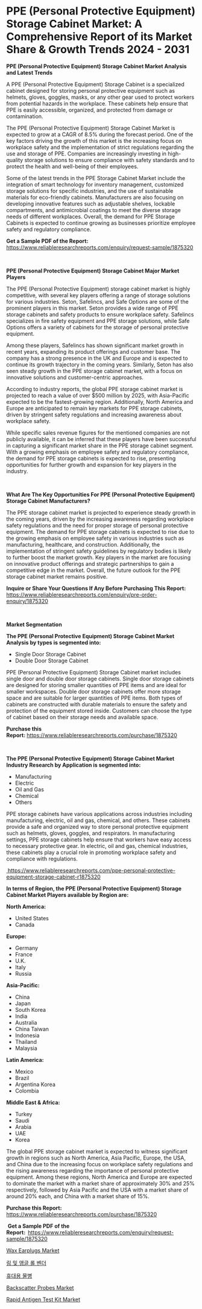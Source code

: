 <p><h1>PPE (Personal Protective Equipment) Storage Cabinet Market: A Comprehensive Report of its Market Share & Growth Trends 2024 - 2031</h1></p><p><strong>PPE (Personal Protective Equipment) Storage Cabinet Market Analysis and Latest Trends</strong></p>
<p><p>A PPE (Personal Protective Equipment) Storage Cabinet is a specialized cabinet designed for storing personal protective equipment such as helmets, gloves, goggles, masks, or any other gear used to protect workers from potential hazards in the workplace. These cabinets help ensure that PPE is easily accessible, organized, and protected from damage or contamination. </p><p>The PPE (Personal Protective Equipment) Storage Cabinet Market is expected to grow at a CAGR of 8.5% during the forecast period. One of the key factors driving the growth of this market is the increasing focus on workplace safety and the implementation of strict regulations regarding the use and storage of PPE. Companies are increasingly investing in high-quality storage solutions to ensure compliance with safety standards and to protect the health and well-being of their employees.</p><p>Some of the latest trends in the PPE Storage Cabinet Market include the integration of smart technology for inventory management, customized storage solutions for specific industries, and the use of sustainable materials for eco-friendly cabinets. Manufacturers are also focusing on developing innovative features such as adjustable shelves, lockable compartments, and antimicrobial coatings to meet the diverse storage needs of different workplaces. Overall, the demand for PPE Storage Cabinets is expected to continue growing as businesses prioritize employee safety and regulatory compliance.</p></p>
<p><strong>Get a Sample PDF of the Report:&nbsp;</strong> <a href="https://www.reliableresearchreports.com/enquiry/request-sample/1875320">https://www.reliableresearchreports.com/enquiry/request-sample/1875320</a></p>
<p>&nbsp;</p>
<p><strong>PPE (Personal Protective Equipment) Storage Cabinet Major Market Players</strong></p>
<p><p>The PPE (Personal Protective Equipment) storage cabinet market is highly competitive, with several key players offering a range of storage solutions for various industries. Seton, Safelincs, and Safe Options are some of the prominent players in this market. Seton provides a wide range of PPE storage cabinets and safety products to ensure workplace safety. Safelincs specializes in fire safety equipment and PPE storage solutions, while Safe Options offers a variety of cabinets for the storage of personal protective equipment.</p><p>Among these players, Safelincs has shown significant market growth in recent years, expanding its product offerings and customer base. The company has a strong presence in the UK and Europe and is expected to continue its growth trajectory in the coming years. Similarly, Seton has also seen steady growth in the PPE storage cabinet market, with a focus on innovative solutions and customer-centric approaches.</p><p>According to industry reports, the global PPE storage cabinet market is projected to reach a value of over $500 million by 2025, with Asia-Pacific expected to be the fastest-growing region. Additionally, North America and Europe are anticipated to remain key markets for PPE storage cabinets, driven by stringent safety regulations and increasing awareness about workplace safety.</p><p>While specific sales revenue figures for the mentioned companies are not publicly available, it can be inferred that these players have been successful in capturing a significant market share in the PPE storage cabinet segment. With a growing emphasis on employee safety and regulatory compliance, the demand for PPE storage cabinets is expected to rise, presenting opportunities for further growth and expansion for key players in the industry.</p></p>
<p>&nbsp;</p>
<p><strong>What Are The Key Opportunities For PPE (Personal Protective Equipment) Storage Cabinet Manufacturers?</strong></p>
<p><p>The PPE storage cabinet market is projected to experience steady growth in the coming years, driven by the increasing awareness regarding workplace safety regulations and the need for proper storage of personal protective equipment. The demand for PPE storage cabinets is expected to rise due to the growing emphasis on employee safety in various industries such as manufacturing, healthcare, and construction. Additionally, the implementation of stringent safety guidelines by regulatory bodies is likely to further boost the market growth. Key players in the market are focusing on innovative product offerings and strategic partnerships to gain a competitive edge in the market. Overall, the future outlook for the PPE storage cabinet market remains positive.</p></p>
<p><strong>Inquire or Share Your Questions If Any Before Purchasing This Report:</strong> <a href="https://www.reliableresearchreports.com/enquiry/pre-order-enquiry/1875320">https://www.reliableresearchreports.com/enquiry/pre-order-enquiry/1875320</a></p>
<p>&nbsp;</p>
<p><strong>Market Segmentation</strong></p>
<p><strong>The PPE (Personal Protective Equipment) Storage Cabinet Market Analysis by types is segmented into:</strong></p>
<p><ul><li>Single Door Storage Cabinet</li><li>Double Door Storage Cabinet</li></ul></p>
<p><p>PPE (Personal Protective Equipment) Storage Cabinet market includes single door and double door storage cabinets. Single door storage cabinets are designed for storing smaller quantities of PPE items and are ideal for smaller workspaces. Double door storage cabinets offer more storage space and are suitable for larger quantities of PPE items. Both types of cabinets are constructed with durable materials to ensure the safety and protection of the equipment stored inside. Customers can choose the type of cabinet based on their storage needs and available space.</p></p>
<p><strong>Purchase this Report:&nbsp;</strong><a href="https://www.reliableresearchreports.com/purchase/1875320">https://www.reliableresearchreports.com/purchase/1875320</a></p>
<p>&nbsp;</p>
<p><strong>The PPE (Personal Protective Equipment) Storage Cabinet Market Industry Research by Application is segmented into:</strong></p>
<p><ul><li>Manufacturing</li><li>Electric</li><li>Oil and Gas</li><li>Chemical</li><li>Others</li></ul></p>
<p><p>PPE storage cabinets have various applications across industries including manufacturing, electric, oil and gas, chemical, and others. These cabinets provide a safe and organized way to store personal protective equipment such as helmets, gloves, goggles, and respirators. In manufacturing settings, PPE storage cabinets help ensure that workers have easy access to necessary protective gear. In electric, oil and gas, chemical industries, these cabinets play a crucial role in promoting workplace safety and compliance with regulations.</p></p>
<p><a href="https://www.reliableresearchreports.com/ppe-personal-protective-equipment-storage-cabinet-r1875320">&nbsp;https://www.reliableresearchreports.com/ppe-personal-protective-equipment-storage-cabinet-r1875320</a></p>
<p><strong>In terms of Region, the PPE (Personal Protective Equipment) Storage Cabinet Market Players available by Region are:</strong></p>
<p>
    <p> <strong> North America: </strong>
        <ul>
            <li>United States</li>
            <li>Canada</li>
        </ul>
        </p> 
    <p> <strong> Europe: </strong>
        <ul>
            <li>Germany</li>
            <li>France</li>
            <li>U.K.</li>
            <li>Italy</li>
            <li>Russia</li>
        </ul>
        </p> 
    <p> <strong> Asia-Pacific: </strong>
        <ul>
            <li>China</li>
            <li>Japan</li>
            <li>South Korea</li>
            <li>India</li>
            <li>Australia</li>
            <li>China Taiwan</li>
            <li>Indonesia</li>
            <li>Thailand</li>
            <li>Malaysia</li>
        </ul>
        </p> 
    <p> <strong> Latin America: </strong>
        <ul>
            <li>Mexico</li>
            <li>Brazil</li>
            <li>Argentina Korea</li>
            <li>Colombia</li>
        </ul>
        </p> 
    <p> <strong> Middle East & Africa: </strong>
        <ul>
            <li>Turkey</li>
            <li>Saudi</li>
            <li>Arabia</li>
            <li>UAE</li>
            <li>Korea</li>
        </ul>
    </p>
    </p>
<p><p>The global PPE storage cabinet market is expected to witness significant growth in regions such as North America, Asia Pacific, Europe, the USA, and China due to the increasing focus on workplace safety regulations and the rising awareness regarding the importance of personal protective equipment. Among these regions, North America and Europe are expected to dominate the market with a market share of approximately 30% and 25% respectively, followed by Asia Pacific and the USA with a market share of around 20% each, and China with a market share of 15%.</p></p>
<p><strong>Purchase this Report: </strong><a href="https://www.reliableresearchreports.com/purchase/1875320">https://www.reliableresearchreports.com/purchase/1875320</a></p>
<p>&nbsp;<strong>Get a Sample PDF of the Report:&nbsp;&nbsp;</strong><a href="https://www.reliableresearchreports.com/enquiry/request-sample/1875320">https://www.reliableresearchreports.com/enquiry/request-sample/1875320</a></p>
<p><strong></strong></p>
<p><p><a href="https://medium.com/@rebecca.smith5467/wax-earplugs-industry-analysis-report-its-market-size-growing-with-a-cagr-of-4-9-21c99ed0382c">Wax Earplugs Market</a></p><p><a href="https://medium.com/@vlcostes/%EB%A7%81-%EB%B0%8F-%EC%95%B5%EA%B8%80-%EB%A1%A4-%EB%B2%A4%EB%8D%94-%EC%8B%9C%EC%9E%A5-%EA%B8%80%EB%A1%9C%EB%B2%8C-%EC%8B%9C%EC%9E%A5-%EC%9D%B8%EC%82%AC%EC%9D%B4%ED%8A%B8-%EB%B0%8F-%EB%A7%A4%EC%B6%9C-%EB%8F%99%ED%96%A5-2024%EB%85%84%EB%B6%80%ED%84%B0-2031%EB%85%84%EA%B9%8C%EC%A7%80-88bf4799f348">링 및 앵글 롤 벤더</a></p><p><a href="https://medium.com/@kelvinfeenrey98677/%ED%9C%B4%EB%8C%80%EC%9A%A9-%EB%AC%BC%EB%B3%91-%EC%82%B0%EC%97%85-%EB%B6%84%EC%84%9D-%EB%B3%B4%EA%B3%A0%EC%84%9C-%EC%A0%81%EC%9A%A9-%EB%B6%84%EC%95%BC-%EC%A7%80%EC%97%AD-%EA%B2%BD%EC%9F%81-%EC%A0%84%EB%9E%B5%EC%97%90-%EB%94%B0%EB%A5%B8-%EC%8B%9C%EC%9E%A5-%EA%B7%9C%EB%AA%A8-%EC%A0%90%EC%9C%A0%EC%9C%A8-%EB%8F%99%ED%96%A5-2024-2031-2d8b64e1844e">휴대용 물병</a></p><p><a href="https://github.com/nathandecarvalho/Market-Research-Report-List-4/blob/main/backscatter-probes-market.md">Backscatter Probes Market</a></p><p><a href="https://issuu.com/reportprime-2/docs/rapid-antigen-test-kit-market-size-2030.pptx">Rapid Antigen Test Kit Market</a></p></p>